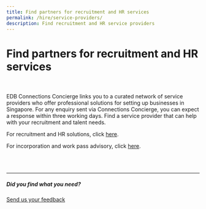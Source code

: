 ```yaml
---
title: Find partners for recruitment and HR services
permalink: /hire/service-providers/
description: Find recruitment and HR service providers
---
```

# Find partners for recruitment and HR services 
<br>
<br>
EDB Connections Concierge links you to a curated network of service providers who offer professional solutions for setting up businesses in Singapore. For any enquiry sent via Connections Concierge, you can expect a response within three working days. Find a service provider that can help with your recruitment and talent needs.
<br>

For recruitment and HR solutions, click [here](https://www.edb.gov.sg/connections-concierge/service-providers.html?tab=general-service-providers&amp;servicecategory=recruitment&amp;hrsolutions). &nbsp;

For incorporation and work pass advisory, click [here](https://www.edb.gov.sg/connections-concierge/service-providers.html?tab=general-service-providers&amp;servicecategory=incorporation&amp;corporatesecretarialsolutions).


<br>
<br>
<hr>

##### Did you find what you need?
[Send us your feedback](https://form.gov.sg/642693623cb98f001239be0d)